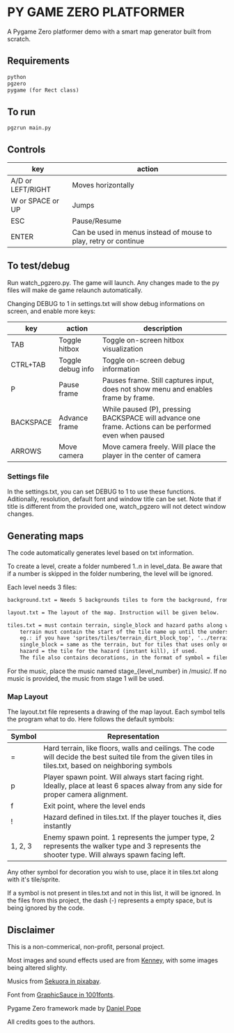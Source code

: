 # PY GAME ZERO PLATFORMER

A Pygame Zero platformer demo with a smart map generator built from scratch.

## Requirements

```txt
python
pgzero
pygame (for Rect class)
```

## To run

```shell
pgzrun main.py
```

## Controls

| key | action |
|-|-|
|A/D or LEFT/RIGHT|Moves horizontally|
|W or SPACE or UP|Jumps|
|ESC|Pause/Resume
|ENTER | Can be used in menus instead of mouse to play, retry or continue


## To test/debug

Run watch_pgzero.py. The game will launch. Any changes made to the py files will make de game relaunch automatically.

Changing DEBUG to 1 in settings.txt will show debug informations on screen, and enable more keys:

| key | action | description |
| --- | ------ | ----------- |
| TAB | Toggle hitbox | Toggle on-screen hitbox visualization |
| CTRL+TAB | Toggle debug info | Toggle on-screen debug information |
| P | Pause frame | Pauses frame. Still captures input, does not show menu and enables frame by frame.
| BACKSPACE | Advance frame | While paused (P), pressing BACKSPACE will advance one frame. Actions can be performed even when paused |
| ARROWS | Move camera | Move camera freely. Will place the player in the center of camera |

### Settings file

In the settings.txt, you can set DEBUG to 1 to use these functions. Aditionally, resolution, default font and window title can be set. Note that if title is different from the provided one, watch_pgzero will not detect window changes.

## Generating maps

The code automatically generates level based on txt information.

To create a level, create a folder numbered 1..n in level_data. Be aware that if a number is skipped in the folder numbering, the level will be ignored.

Each level needs 3 files:

```txt
background.txt = Needs 5 backgrounds tiles to form the background, from top to bottom, separated by line break. Each tile will be parallaxing horizontally from weaker to stronger, so all must be loop-ready

layout.txt = The layout of the map. Instruction will be given below.

tiles.txt = must contain terrain, single_block and hazard paths along with the start of tile names.
    terrain must contain the start of the tile name up until the underscore before the positioning indicator. The folder must have the tiles for each direction (top, left, top-left, etc).
    eg.: if you have 'sprites/tiles/terrain_dirt_block_top', '../terrain_dirt_block_bottom_left', etc, the terrain must be 'sprites/tiles/terrain_dirt_block_'.
    single_block = same as the terrain, but for tiles that uses only one tile vertically (i.e. bottom and top are in the same sprite).
    hazard = the tile for the hazard (instant kill), if used.
    The file also contains decorations, in the format of symbol = filename, symbol being whichever symbol you will use to represent it in the layout.txt.
```

For the music, place the music named stage_{level_number} in /music/. If no music is provided, the music from stage 1 will be used.

### Map Layout

The layout.txt file represents a drawing of the map layout. Each symbol tells the program what to do. Here follows the default symbols:

|Symbol|Representation|
|------|--------------|
|   =  | Hard terrain, like floors, walls and ceilings. The code will decide the best suited tile from the given tiles in tiles.txt, based on neighboring symbols|
| p    | Player spawn point. Will always start facing right. Ideally, place at least 6 spaces alway from any side for proper camera alignment. |
| f    | Exit point, where the level ends
| !    | Hazard defined in tiles.txt. If the player touches it, dies instantly |
|1, 2, 3| Enemy spawn point. 1 represents the jumper type, 2 represents the walker type and 3 represents the shooter type. Will always spawn facing left. |

Any other symbol for decoration you wish to use, place it in tiles.txt along with it's tile/sprite.

If a symbol is not present in tiles.txt and not in this list, it will be ignored. In the files from this project, the dash (-) represents a empty space, but is being ignored by the code.


## Disclaimer

This is a non-commerical, non-profit, personal project.

Most images and sound effects used are from [Kenney](https://kenney.nl), with some images being altered slighty.

Musics from [Sekuora in pixabay](https://pixabay.com/users/sekuora-40269569/).

Font from [GraphicSauce in 1001fonts](https://www.1001fonts.com/users/graphicsauceco/).

Pygame Zero framework made by [Daniel Pope](https://pygame-zero.readthedocs.io/en/stable/index.html)

All credits goes to the authors.